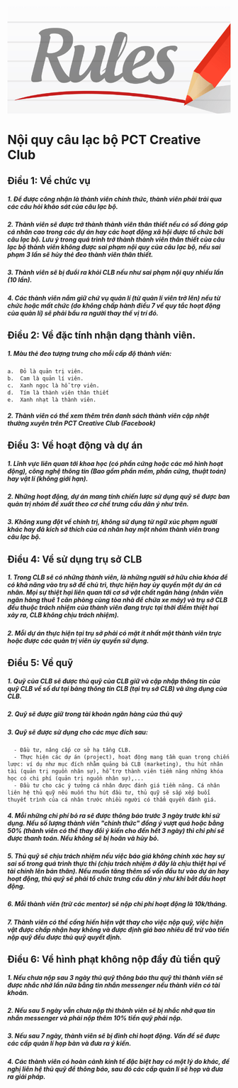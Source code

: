 ![rule](https://github.com/pctcreative/Rule/blob/master/rule.png)
# Nội quy câu lạc bộ PCT Creative Club

## Điều 1: Về chức vụ
  ##### 1. Để được công nhận là thành viên chính thức, thành viên phải trải qua các câu hỏi khảo sát của câu lạc bộ.
  ##### 2. Thành viên sẽ được trở thành thành viên thân thiết nếu có số đóng góp cá nhân cao trong các dự án hay các hoạt động xã hội được tổ chức bởi câu lạc bộ. Lưu ý trong quá trình trở thành thành viên thân thiết của câu lạc bộ thành viên không được sai phạm nội quy của câu lạc bộ, nếu sai phạm 3 lần sẽ hủy thẻ đeo thành viên thân thiết.
  ##### 3. Thành viên sẽ bị đuổi ra khỏi CLB nếu như sai phạm nội quy nhiều lần (10 lần).
  ##### 4. Các thành viên nắm giữ chứ vụ quản lí (từ quản lí viên trở lên) nếu từ chức hoặc mất chức (do không chấp hành điều 7 về quy tắc hoạt động của quản lí) sẽ phải bầu ra người thay thế vị trí đó.
## Điều 2: Về đặc tính nhận dạng thành viên.
  ##### 1. Màu thẻ đeo tượng trưng cho mỗi cấp độ thành viên:
  
    a.  Đỏ là quản trị viên.
    b.  Cam là quản lí viên.
    c.  Xanh ngọc là hỗ trợ viên.
    d.  Tím là thành viên thân thiết
    e.  Xanh nhạt là thành viên.
  ##### 2. Thành viên có thể xem thêm trên danh sách thành viên cập nhật thường xuyên trên PCT Creative Club (Facebook)
## Điều 3: Về hoạt động và dự án
  ##### 1. Lĩnh vực liên quan tới khoa học (có phần cứng hoặc các mô hình hoạt động), công nghệ thông tin (Bao gồm phần mềm, phần cứng, thuật toán) hay vật lí (không giới hạn).
  ##### 2. Những hoạt động, dự án mang tính chiến lược sử dụng quỹ sẽ được ban quản trị nhóm đề xuất theo cơ chế trưng cầu dân ý như trên.
  ##### 3. Không xung đột về chính trị, không sử dụng từ ngữ xúc phạm người khác hay đả kích sở thích của cá nhân hay một nhóm thành viên trong câu lạc bộ.
## Điều 4: Về sử dụng trụ sở CLB
  ##### 1. Trong CLB sẽ có những thành viên, là những người sở hữu chìa khóa để có khả năng vào trụ sở để chủ trì, thực hiện hay ủy quyền một dự án cá nhân. Mọi sự thiệt hại liên quan tới cơ sở vật chất ngân hàng (nhân viên ngân hàng thuê 1 căn phòng cùng tòa nhà để chứa xe máy) và trụ sở CLB đều thuộc trách nhiệm của thành viên đang trực tại thời điểm thiệt hại xảy ra, CLB không chịu trách nhiệm).
  ##### 2. Mỗi dự án thực hiện tại trụ sở phải có mặt ít nhất một thành viên trực hoặc được các quản trị viên ủy quyền sử dụng.
## Điều 5: Về quỹ 
  ##### 1. Quỹ của CLB sẽ được thủ quỹ của CLB giữ và cập nhập thông tin của quỹ CLB về số dư tại bảng thông tin CLB (tại trụ sở CLB) và ứng dụng của CLB.
  ##### 2. Quỹ sẽ được giữ trong tài khoản ngân hàng của thủ quỹ
  ##### 3. Quỹ sẽ được sử dụng cho các mục đích sau:
      - Đầu tư, nâng cấp cơ sở hạ tầng CLB.
      - Thực hiện các dự án (project), hoạt động mang tầm quan trọng chiến lược: ví dụ như mục đích nhằm quảng bá CLB (marketing), thu hút nhân tài (quản trị nguồn nhân sự), hỗ trợ thành viên tiềm năng những khóa học có chi phí (quản trị nguồn nhân sự),...
      - Đầu tư cho các ý tưởng cá nhân được đánh giá tiềm năng. Cá nhân liên hệ thủ quỹ nếu muốn thu hút đầu tư, thủ quỹ sẽ sắp xếp buổi thuyết trình của cá nhân trước nhiều người có thẩm quyền đánh giá.
  ##### 4. Mỗi những chi phí bỏ ra sẽ được thông báo trước 3 ngày trước khi sử dụng. Nếu số lượng thành viên "chính thức" đồng ý vượt   quá hoặc bằng 50% (thành viên có thể thay đổi ý kiến cho đến hết 3 ngày) thì chi phí sẽ được thanh toán. Nếu không sẽ bị hoãn và hủy bỏ.
  ##### 5. Thủ quỹ sẽ chịu trách nhiệm nếu việc báo giá không chính xác hay sự sai số trong quá trình thực thi (chịu trách nhiệm ở đây là chịu thiệt hại về tài chính lên bản thân). Nếu muốn tăng thêm số vốn đầu tư vào dự án hay hoạt động, thủ quỹ sẽ phải tổ chức trưng cầu dân ý như khi bắt đầu hoạt động.
  ##### 6. Mỗi thành viên (trừ các mentor) sẽ nộp chi phí hoạt động là 10k/tháng.
  ##### 7. Thành viên có thể cống hiến hiện vật thay cho việc nộp quỹ, việc hiện vật được chấp nhận hay không và được định giá bao nhiêu để trừ vào tiền nộp quỹ đều được thủ quỹ quyết định.
## Điều 6: Về hình phạt không nộp đầy đủ tiền quỹ
##### 1.	Nếu chưa nộp sau 3 ngày thủ quỹ thông báo thu quỹ thì thành viên sẽ được nhắc nhở lần nữa bằng tin nhắn messenger nếu thành viên có tài khoản.
##### 2.	Nếu sau 5 ngày vẫn chưa nộp thì thành viên sẽ bị nhắc nhở qua tin nhắn messenger và phải nộp thêm 10% tiền quỹ phải nộp.
##### 3.	Nếu sau 7 ngày, thành viên sẽ bị đình chỉ hoạt động. Vấn đề sẽ được các cấp quản lí họp bàn và đưa ra ý kiến.
##### 4.	Các thành viên có hoàn cảnh kinh tế đặc biệt hay có một lý do khác, đề nghị liên hệ thủ quỹ để thông báo, sau đó các cấp quản lí sẽ họp và đưa ra giải pháp.
